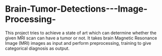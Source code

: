 # Brain-Tumor-Detections---Image-Processing-
This project tries to achieve a state of art which can determine whether the given MRI scan can have a tumor or not. It takes brain Magnetic Resonance Image (MRI) images as input and perform preprocessing, training to give categorical diagnosis as output. 

